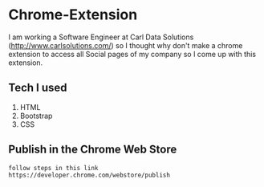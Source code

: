 # Chrome-Extension

I am working a Software Engineer at Carl Data Solutions (http://www.carlsolutions.com/) so I thought why don't make a chrome extension to access all Social pages of my company so I come up with this extension.

## Tech I used
1. HTML
2. Bootstrap
3. CSS

## Publish in the Chrome Web Store

```
follow steps in this link https://developer.chrome.com/webstore/publish

```


